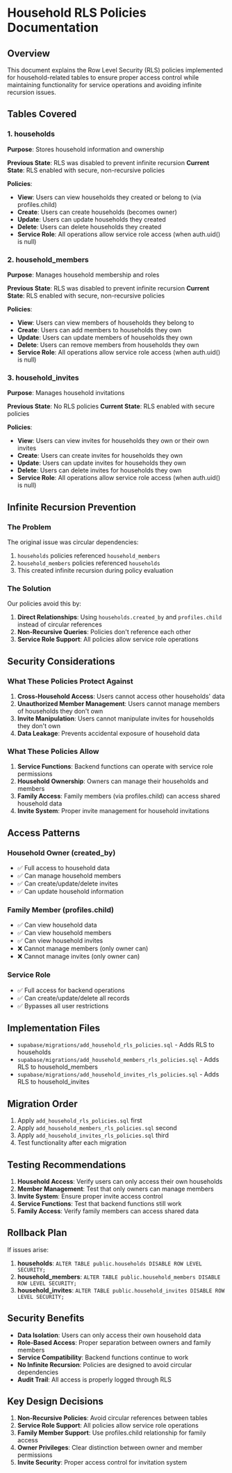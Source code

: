# Household RLS Policies Documentation

## Overview

This document explains the Row Level Security (RLS) policies implemented for household-related tables to ensure proper access control while maintaining functionality for service operations and avoiding infinite recursion issues.

## Tables Covered

### 1. households
**Purpose**: Stores household information and ownership

**Previous State**: RLS was disabled to prevent infinite recursion
**Current State**: RLS enabled with secure, non-recursive policies

**Policies**:
- **View**: Users can view households they created or belong to (via profiles.child)
- **Create**: Users can create households (becomes owner)
- **Update**: Users can update households they created
- **Delete**: Users can delete households they created
- **Service Role**: All operations allow service role access (when auth.uid() is null)

### 2. household_members
**Purpose**: Manages household membership and roles

**Previous State**: RLS was disabled to prevent infinite recursion
**Current State**: RLS enabled with secure, non-recursive policies

**Policies**:
- **View**: Users can view members of households they belong to
- **Create**: Users can add members to households they own
- **Update**: Users can update members of households they own
- **Delete**: Users can remove members from households they own
- **Service Role**: All operations allow service role access (when auth.uid() is null)

### 3. household_invites
**Purpose**: Manages household invitations

**Previous State**: No RLS policies
**Current State**: RLS enabled with secure policies

**Policies**:
- **View**: Users can view invites for households they own or their own invites
- **Create**: Users can create invites for households they own
- **Update**: Users can update invites for households they own
- **Delete**: Users can delete invites for households they own
- **Service Role**: All operations allow service role access (when auth.uid() is null)

## Infinite Recursion Prevention

### The Problem
The original issue was circular dependencies:
1. `households` policies referenced `household_members`
2. `household_members` policies referenced `households`
3. This created infinite recursion during policy evaluation

### The Solution
Our policies avoid this by:
1. **Direct Relationships**: Using `households.created_by` and `profiles.child` instead of circular references
2. **Non-Recursive Queries**: Policies don't reference each other
3. **Service Role Support**: All policies allow service role operations

## Security Considerations

### What These Policies Protect Against

1. **Cross-Household Access**: Users cannot access other households' data
2. **Unauthorized Member Management**: Users cannot manage members of households they don't own
3. **Invite Manipulation**: Users cannot manipulate invites for households they don't own
4. **Data Leakage**: Prevents accidental exposure of household data

### What These Policies Allow

1. **Service Functions**: Backend functions can operate with service role permissions
2. **Household Ownership**: Owners can manage their households and members
3. **Family Access**: Family members (via profiles.child) can access shared household data
4. **Invite System**: Proper invite management for household invitations

## Access Patterns

### Household Owner (created_by)
- ✅ Full access to household data
- ✅ Can manage household members
- ✅ Can create/update/delete invites
- ✅ Can update household information

### Family Member (profiles.child)
- ✅ Can view household data
- ✅ Can view household members
- ✅ Can view household invites
- ❌ Cannot manage members (only owner can)
- ❌ Cannot manage invites (only owner can)

### Service Role
- ✅ Full access for backend operations
- ✅ Can create/update/delete all records
- ✅ Bypasses all user restrictions

## Implementation Files

- `supabase/migrations/add_household_rls_policies.sql` - Adds RLS to households
- `supabase/migrations/add_household_members_rls_policies.sql` - Adds RLS to household_members
- `supabase/migrations/add_household_invites_rls_policies.sql` - Adds RLS to household_invites

## Migration Order

1. Apply `add_household_rls_policies.sql` first
2. Apply `add_household_members_rls_policies.sql` second
3. Apply `add_household_invites_rls_policies.sql` third
4. Test functionality after each migration

## Testing Recommendations

1. **Household Access**: Verify users can only access their own households
2. **Member Management**: Test that only owners can manage members
3. **Invite System**: Ensure proper invite access control
4. **Service Functions**: Test that backend functions still work
5. **Family Access**: Verify family members can access shared data

## Rollback Plan

If issues arise:
1. **households**: `ALTER TABLE public.households DISABLE ROW LEVEL SECURITY;`
2. **household_members**: `ALTER TABLE public.household_members DISABLE ROW LEVEL SECURITY;`
3. **household_invites**: `ALTER TABLE public.household_invites DISABLE ROW LEVEL SECURITY;`

## Security Benefits

- **Data Isolation**: Users can only access their own household data
- **Role-Based Access**: Proper separation between owners and family members
- **Service Compatibility**: Backend functions continue to work
- **No Infinite Recursion**: Policies are designed to avoid circular dependencies
- **Audit Trail**: All access is properly logged through RLS

## Key Design Decisions

1. **Non-Recursive Policies**: Avoid circular references between tables
2. **Service Role Support**: All policies allow service role operations
3. **Family Member Support**: Use profiles.child relationship for family access
4. **Owner Privileges**: Clear distinction between owner and member permissions
5. **Invite Security**: Proper access control for invitation system
